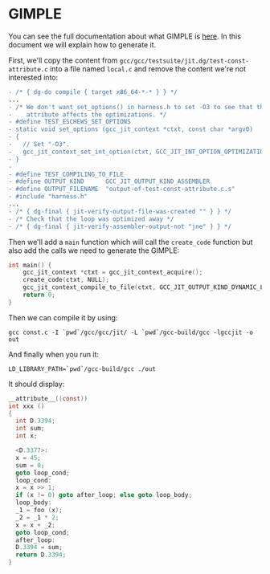# GIMPLE

You can see the full documentation about what GIMPLE is [here](https://gcc.gnu.org/onlinedocs/gccint/GIMPLE.html). In this document we will explain how to generate it.

First, we'll copy the content from `gcc/gcc/testsuite/jit.dg/test-const-attribute.c` into a
file named `local.c` and remove the content we're not interested into:

```diff
- /* { dg-do compile { target x86_64-*-* } } */
...
- /* We don't want set_options() in harness.h to set -O3 to see that the const
-    attribute affects the optimizations. */
- #define TEST_ESCHEWS_SET_OPTIONS
- static void set_options (gcc_jit_context *ctxt, const char *argv0)
- {
-   // Set "-O3".
-   gcc_jit_context_set_int_option(ctxt, GCC_JIT_INT_OPTION_OPTIMIZATION_LEVEL, 3);
- }
-
- #define TEST_COMPILING_TO_FILE
- #define OUTPUT_KIND      GCC_JIT_OUTPUT_KIND_ASSEMBLER
- #define OUTPUT_FILENAME  "output-of-test-const-attribute.c.s"
- #include "harness.h"
...
- /* { dg-final { jit-verify-output-file-was-created "" } } */
- /* Check that the loop was optimized away */
- /* { dg-final { jit-verify-assembler-output-not "jne" } } */
```

Then we'll add a `main` function which will call the `create_code` function but
also add the calls we need to generate the GIMPLE:

```C
int main() {
    gcc_jit_context *ctxt = gcc_jit_context_acquire();
    create_code(ctxt, NULL);
    gcc_jit_context_compile_to_file(ctxt, GCC_JIT_OUTPUT_KIND_DYNAMIC_LIBRARY, "tmp");
    return 0;
}
```

Then we can compile it by using:

```console
gcc const.c -I `pwd`/gcc/gcc/jit/ -L `pwd`/gcc-build/gcc -lgccjit -o out
```

And finally when you run it:

```console
LD_LIBRARY_PATH=`pwd`/gcc-build/gcc ./out
```

It should display:

```c
__attribute__((const))
int xxx ()
{
  int D.3394;
  int sum;
  int x;

  <D.3377>:
  x = 45;
  sum = 0;
  goto loop_cond;
  loop_cond:
  x = x >> 1;
  if (x != 0) goto after_loop; else goto loop_body;
  loop_body:
  _1 = foo (x);
  _2 = _1 * 2;
  x = x + _2;
  goto loop_cond;
  after_loop:
  D.3394 = sum;
  return D.3394;
}
```
